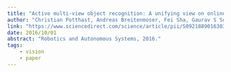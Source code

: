 ```yaml
---
title: "Active multi-view object recognition: A unifying view on online feature selection and view planning"
author: "Christian Potthast, Andreas Breitenmoser, Fei Sha, Gaurav S Sukhatme"
link: "https://www.sciencedirect.com/science/article/pii/S0921889016303554"
date: 2016/10/01
abstract: "Robotics and Autonomous Systems, 2016."
tags:
    - vision
    - paper
---
```


